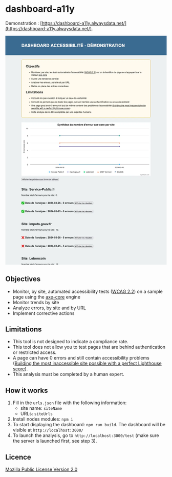 # dashboard-a11y

Demonstration : [https://dashboard-a11y.alwaysdata.net/](https://dashboard-a11y.alwaysdata.net/).

![](demo.webp)

## Objectives
- Monitor, by site, automated accessibility tests ([WCAG 2.2](https://www.w3.org/TR/WCAG22/)) on a sample page using the [axe-core](https://github.com/dequelabs/axe-core) engine
- Monitor trends by site
- Analyze errors, by site and by URL
- Implement corrective actions

## Limitations
- This tool is not designed to indicate a compliance rate.
- This tool does not allow you to test pages that are behind authentication or restricted access.
- A page can have 0 errors and still contain accessibility problems ([Building the most inaccessible site possible with a perfect Lighthouse score](https://www.matuzo.at/blog/building-the-most-inaccessible-site-possible-with-a-perfect-lighthouse-score/)).
- This analysis must be completed by a human expert.

## How it works
1. Fill in the `urls.json` file with the following information: 
    - site name: `siteName`
    - URLs: `siteUrls`
2. Install nodes modules: `npm i`
3. To start displaying the dashboard: `npm run build`. The dashboard will be visible at `http://localhost:3000/` 
4. To launch the analysis, go to `http://localhost:3000/test` (make sure the server is launched first, see step 3).

## Licence
[Mozilla Public License Version 2.0](https://gitlab.com/temesis/dashboard-a11y/-/raw/main/LICENSE)
